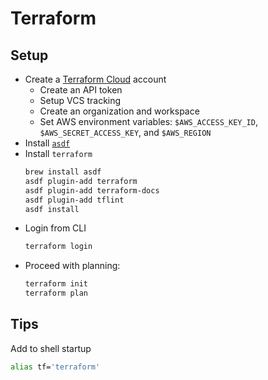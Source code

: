 # Terraform

## Setup

* Create a [Terraform Cloud](https://www.terraform.io/cloud) account
  * Create an API token
  * Setup VCS tracking
  * Create an organization and workspace
  * Set AWS environment variables: `$AWS_ACCESS_KEY_ID`, `$AWS_SECRET_ACCESS_KEY`, and `$AWS_REGION`
* Install [`asdf`](https://asdf-vm.com/)
* Install `terraform`
  ```sh
  brew install asdf
  asdf plugin-add terraform
  asdf plugin-add terraform-docs
  asdf plugin-add tflint
  asdf install
  ```
* Login from CLI
  ```sh
  terraform login
  ```
* Proceed with planning:
  ```sh
  terraform init
  terraform plan
  ```

## Tips

Add to shell startup

```sh
alias tf='terraform'
```

